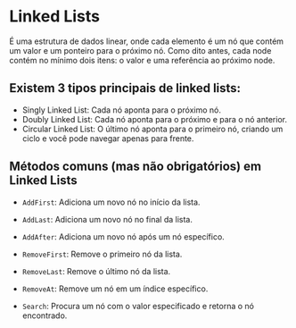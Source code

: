 # Linked Lists

É uma estrutura de dados linear, onde cada elemento é um nó que contém um valor e um ponteiro para o próximo nó. Como dito antes, cada node contém no mínimo dois itens: o valor e uma referência ao próximo node.

## Existem 3 tipos principais de linked lists:
- Singly Linked List: Cada nó aponta para o próximo nó.
- Doubly Linked List: Cada nó aponta para o próximo e para o nó anterior.
- Circular Linked List: O último nó aponta para o primeiro nó, criando um ciclo e você pode navegar apenas para frente.

## Métodos comuns (mas não obrigatórios) em Linked Lists
- `AddFirst`: Adiciona um novo nó no início da lista.
- `AddLast`: Adiciona um novo nó no final da lista.
- `AddAfter`: Adiciona um novo nó após um nó específico.

- `RemoveFirst`: Remove o primeiro nó da lista.
- `RemoveLast`: Remove o último nó da lista.
- `RemoveAt`: Remove um nó em um índice específico.

- `Search`: Procura um nó com o valor especificado e retorna o nó encontrado.